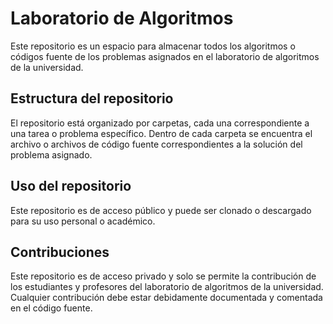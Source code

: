# Laboratorio de Algoritmos

Este repositorio es un espacio para almacenar todos los algoritmos o códigos fuente de los problemas asignados en el laboratorio de algoritmos de la universidad.

## Estructura del repositorio

El repositorio está organizado por carpetas, cada una correspondiente a una tarea o problema específico. Dentro de cada carpeta se encuentra el archivo o archivos de código fuente correspondientes a la solución del problema asignado.

## Uso del repositorio

Este repositorio es de acceso público y puede ser clonado o descargado para su uso personal o académico.

## Contribuciones

Este repositorio es de acceso privado y solo se permite la contribución de los estudiantes y profesores del laboratorio de algoritmos de la universidad. Cualquier contribución debe estar debidamente documentada y comentada en el código fuente.
